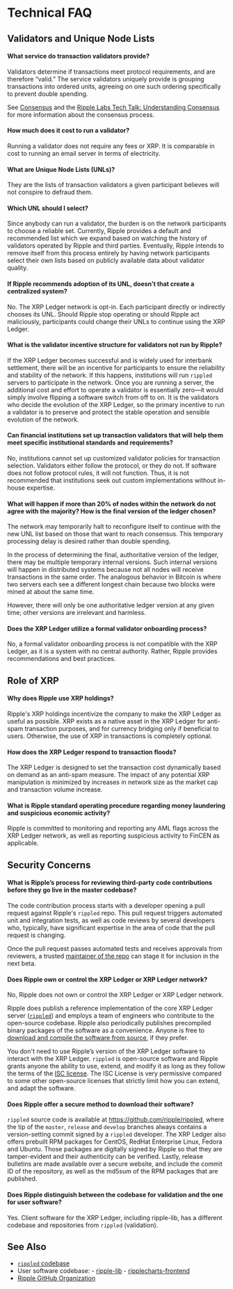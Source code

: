 # Technical FAQ

## Validators and Unique Node Lists

<!--#{ using h4s for questions to keep them out of the right side nav (too cluttered when they display) and to provide appropriate text size for questions. #}-->
#### What service do transaction validators provide?

Validators determine if transactions meet protocol requirements, and are therefore “valid.” The service validators uniquely provide is grouping transactions into ordered units, agreeing on one such ordering specifically to prevent double spending.

See [Consensus](consensus.html) and the [Ripple Labs Tech Talk: Understanding Consensus](https://ripple.com/insights/ripple-labs-tech-talk-consensus-within-the-ripple-protocol/) for more information about the consensus process.


#### How much does it cost to run a validator?

Running a validator does not require any fees or XRP. It is comparable in cost to running an email server in terms of electricity.


#### What are Unique Node Lists (UNLs)?

They are the lists of transaction validators a given participant believes will not conspire to defraud them.


#### Which UNL should I select?

Since anybody can run a validator, the burden is on the network participants to choose a reliable set. Currently, Ripple provides a default and recommended list which we expand based on watching the history of validators operated by Ripple and third parties. Eventually, Ripple intends to remove itself from this process entirely by having network participants select their own lists based on publicly available data about validator quality.


#### If Ripple recommends adoption of its UNL, doesn’t that create a centralized system?

No. The XRP Ledger network is opt-in. Each participant directly or indirectly chooses its UNL. Should Ripple stop operating or should Ripple act maliciously, participants could change their UNLs to continue using the XRP Ledger.


#### What is the validator incentive structure for validators not run by Ripple?

If the XRP Ledger becomes successful and is widely used for interbank settlement, there will be an incentive for participants to ensure the reliability and stability of the network. If this happens, institutions will run `rippled` servers to participate in the network. Once you are running a server, the additional cost and effort to operate a validator is essentially zero—it would simply involve flipping a software switch from off to on. It is the validators who decide the evolution of the XRP Ledger, so the primary incentive to run a validator is to preserve and protect the stable operation and sensible evolution of the network.


#### Can financial institutions set up transaction validators that will help them meet specific institutional standards and requirements?

No, institutions cannot set up customized validator policies for transaction selection. Validators either follow the protocol, or they do not. If software does not follow protocol rules, it will not function. Thus, it is not recommended that institutions seek out custom implementations without in-house expertise.


#### What will happen if more than 20% of nodes within the network do not agree with the majority? How is the final version of the ledger chosen?

The network may temporarily halt to reconfigure itself to continue with the new UNL list based on those that want to reach consensus. This temporary processing delay is desired rather than double spending.

In the process of determining the final, authoritative version of the ledger, there may be multiple temporary internal versions. Such internal versions  will happen in distributed systems because not all nodes will receive transactions in the same order. The analogous behavior in Bitcoin is where two servers each see a different longest chain because two blocks were mined at about the same time.

However, there will only be one authoritative ledger version at any given time; other versions are irrelevant and harmless.


#### Does the XRP Ledger utilize a formal validator onboarding process?

No, a formal validator onboarding process is not compatible with the XRP Ledger, as it is a system with no central authority. Rather, Ripple provides recommendations and best practices.


## Role of XRP


#### Why does Ripple use XRP holdings?

Ripple's XRP holdings incentivize the company to make the XRP Ledger as useful as possible. XRP exists as a native asset in the XRP Ledger for anti-spam transaction purposes, and for currency bridging only if beneficial to users. Otherwise, the use of XRP in transactions is completely optional.


#### How does the XRP Ledger respond to transaction floods?

The XRP Ledger is designed to set the transaction cost dynamically based on demand as an anti-spam measure. The impact of any potential XRP manipulation is minimized by increases in network size as the market cap and transaction volume increase.


#### What is Ripple standard operating procedure regarding money laundering and suspicious economic activity?

Ripple is committed to monitoring and reporting any AML flags across the XRP Ledger network, as well as reporting suspicious activity to FinCEN as applicable.


## Security Concerns


#### What is Ripple’s process for reviewing third-party code contributions before they go live in the master codebase?

The code contribution process starts with a developer opening a pull request against Ripple's `rippled` repo. This pull request triggers automated unit and integration tests, as well as code reviews by several developers who, typically, have significant expertise in the area of code that the pull request is changing.

Once the pull request passes automated tests and receives approvals from reviewers, a trusted [maintainer of the repo](https://opensource.guide/best-practices/) can stage it for inclusion in the next beta.

#### Does Ripple own or control the XRP Ledger or XRP Ledger network?

No, Ripple does not own or control the XRP Ledger or XRP Ledger network.

Ripple does publish a reference implementation of the core XRP Ledger server ([`rippled`](https://github.com/ripple/rippled)) and employs a team of engineers who contribute to the open-source codebase. Ripple also periodically publishes precompiled binary packages of the software as a convenience. Anyone is free to [download and compile the software from source](install-rippled.html), if they prefer.  

You don't need to use Ripple’s version of the XRP Ledger software to interact with the XRP Ledger. `rippled` is open-source software and Ripple grants anyone the ability to use, extend, and modify it as long as they follow the terms of the [ISC license](https://github.com/ripple/rippled/blob/develop/LICENSE). The ISC License is very permissive compared to some other open-source licenses that strictly limit how you can extend, and adapt the software.

#### Does Ripple offer a secure method to download their software?

`rippled` source code is available at <https://github.com/ripple/rippled>, where the tip of the `master`, `release` and `develop` branches always contains a version-setting commit signed by a `rippled` developer. The XRP Ledger also offers prebuilt RPM packages for CentOS, RedHat Enterprise Linux, Fedora and Ubuntu. Those packages are digitally signed by Ripple so that they are tamper-evident and their authenticity can be verified. Lastly, release bulletins are made available over a secure website, and include the commit ID of the repository, as well as the md5sum of the RPM packages that are published.


#### Does Ripple distinguish between the codebase for validation and the one for user software?

Yes. Client software for the XRP Ledger, including ripple-lib, has a different codebase and repositories from `rippled` (validation).


## See Also

- [`rippled` codebase](https://github.com/ripple/rippled)
- User software codebase:
      - [ripple-lib](https://github.com/ripple/ripple-lib)
      - [ripplecharts-frontend](https://github.com/ripple/ripplecharts-frontend)
- [Ripple GitHub Organization](https://github.com/ripple/)
